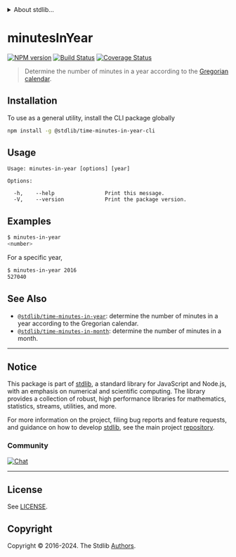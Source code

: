 <!--

@license Apache-2.0

Copyright (c) 2018 The Stdlib Authors.

Licensed under the Apache License, Version 2.0 (the "License");
you may not use this file except in compliance with the License.
You may obtain a copy of the License at

   http://www.apache.org/licenses/LICENSE-2.0

Unless required by applicable law or agreed to in writing, software
distributed under the License is distributed on an "AS IS" BASIS,
WITHOUT WARRANTIES OR CONDITIONS OF ANY KIND, either express or implied.
See the License for the specific language governing permissions and
limitations under the License.

-->


<details>
  <summary>
    About stdlib...
  </summary>
  <p>We believe in a future in which the web is a preferred environment for numerical computation. To help realize this future, we've built stdlib. stdlib is a standard library, with an emphasis on numerical and scientific computation, written in JavaScript (and C) for execution in browsers and in Node.js.</p>
  <p>The library is fully decomposable, being architected in such a way that you can swap out and mix and match APIs and functionality to cater to your exact preferences and use cases.</p>
  <p>When you use stdlib, you can be absolutely certain that you are using the most thorough, rigorous, well-written, studied, documented, tested, measured, and high-quality code out there.</p>
  <p>To join us in bringing numerical computing to the web, get started by checking us out on <a href="https://github.com/stdlib-js/stdlib">GitHub</a>, and please consider <a href="https://opencollective.com/stdlib">financially supporting stdlib</a>. We greatly appreciate your continued support!</p>
</details>

# minutesInYear

[![NPM version][npm-image]][npm-url] [![Build Status][test-image]][test-url] [![Coverage Status][coverage-image]][coverage-url] <!-- [![dependencies][dependencies-image]][dependencies-url] -->

> Determine the number of minutes in a year according to the [Gregorian calendar][gregorian-calendar].











<section class="cli">



<section class="installation">

## Installation

To use as a general utility, install the CLI package globally

```bash
npm install -g @stdlib/time-minutes-in-year-cli
```

</section>

<!-- CLI usage documentation. -->

<section class="usage">

## Usage

```text
Usage: minutes-in-year [options] [year]

Options:

  -h,    --help                Print this message.
  -V,    --version             Print the package version.
```

</section>

<!-- /.usage -->

<section class="examples">

## Examples

```bash
$ minutes-in-year
<number>
```

For a specific year,

```bash
$ minutes-in-year 2016
527040
```

</section>

<!-- /.examples -->

</section>

<!-- /.cli -->

<!-- Section for related `stdlib` packages. Do not manually edit this section, as it is automatically populated. -->

<section class="related">

## See Also

-   <span class="package-name">[`@stdlib/time-minutes-in-year`][@stdlib/time-minutes-in-year]</span><span class="delimiter">: </span><span class="description">determine the number of minutes in a year according to the Gregorian calendar.</span>
-   <span class="package-name">[`@stdlib/time-minutes-in-month`][@stdlib/time/minutes-in-month]</span><span class="delimiter">: </span><span class="description">determine the number of minutes in a month.</span>

</section>

<!-- /.related -->

<!-- Section for all links. Make sure to keep an empty line after the `section` element and another before the `/section` close. -->


<section class="main-repo" >

* * *

## Notice

This package is part of [stdlib][stdlib], a standard library for JavaScript and Node.js, with an emphasis on numerical and scientific computing. The library provides a collection of robust, high performance libraries for mathematics, statistics, streams, utilities, and more.

For more information on the project, filing bug reports and feature requests, and guidance on how to develop [stdlib][stdlib], see the main project [repository][stdlib].

### Community

[![Chat][chat-image]][chat-url]

---

## License

See [LICENSE][stdlib-license].


## Copyright

Copyright &copy; 2016-2024. The Stdlib [Authors][stdlib-authors].

</section>

<!-- /.stdlib -->

<!-- Section for all links. Make sure to keep an empty line after the `section` element and another before the `/section` close. -->

<section class="links">

[npm-image]: http://img.shields.io/npm/v/@stdlib/time-minutes-in-year-cli.svg
[npm-url]: https://npmjs.org/package/@stdlib/time-minutes-in-year-cli

[test-image]: https://github.com/stdlib-js/time-minutes-in-year/actions/workflows/test.yml/badge.svg?branch=v0.2.2
[test-url]: https://github.com/stdlib-js/time-minutes-in-year/actions/workflows/test.yml?query=branch:v0.2.2

[coverage-image]: https://img.shields.io/codecov/c/github/stdlib-js/time-minutes-in-year/main.svg
[coverage-url]: https://codecov.io/github/stdlib-js/time-minutes-in-year?branch=main

<!--

[dependencies-image]: https://img.shields.io/david/stdlib-js/time-minutes-in-year.svg
[dependencies-url]: https://david-dm.org/stdlib-js/time-minutes-in-year/main

-->

[chat-image]: https://img.shields.io/gitter/room/stdlib-js/stdlib.svg
[chat-url]: https://app.gitter.im/#/room/#stdlib-js_stdlib:gitter.im

[stdlib]: https://github.com/stdlib-js/stdlib

[stdlib-authors]: https://github.com/stdlib-js/stdlib/graphs/contributors

[cli-section]: https://github.com/stdlib-js/time-minutes-in-year#cli
[cli-url]: https://github.com/stdlib-js/time-minutes-in-year/tree/cli
[@stdlib/time-minutes-in-year]: https://github.com/stdlib-js/time-minutes-in-year/tree/main

[umd]: https://github.com/umdjs/umd
[es-module]: https://developer.mozilla.org/en-US/docs/Web/JavaScript/Guide/Modules

[deno-url]: https://github.com/stdlib-js/time-minutes-in-year/tree/deno
[deno-readme]: https://github.com/stdlib-js/time-minutes-in-year/blob/deno/README.md
[umd-url]: https://github.com/stdlib-js/time-minutes-in-year/tree/umd
[umd-readme]: https://github.com/stdlib-js/time-minutes-in-year/blob/umd/README.md
[esm-url]: https://github.com/stdlib-js/time-minutes-in-year/tree/esm
[esm-readme]: https://github.com/stdlib-js/time-minutes-in-year/blob/esm/README.md
[branches-url]: https://github.com/stdlib-js/time-minutes-in-year/blob/main/branches.md

[stdlib-license]: https://raw.githubusercontent.com/stdlib-js/time-minutes-in-year/main/LICENSE

[gregorian-calendar]: https://en.wikipedia.org/wiki/Gregorian_calendar

[date-object]: https://developer.mozilla.org/en-US/docs/Web/JavaScript/Reference/Global_Objects/Date

<!-- <related-links> -->

[@stdlib/time/minutes-in-month]: https://github.com/stdlib-js/time-minutes-in-month

<!-- </related-links> -->

</section>

<!-- /.links -->
